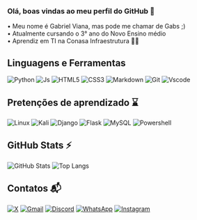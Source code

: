 ### Olá, boas vindas ao meu perfil do GitHub 👋
• Meu nome é Gabriel Viana, mas pode me chamar de Gabs ;) <br>
• Atualmente cursando o 3° ano do Novo Ensino médio <br>
• Aprendiz em TI na Conasa Infraestrutura 💙🚀 <br>

## Linguagens e Ferramentas
![Python](https://img.shields.io/badge/Python-3776AB?style=for-the-badge&logo=python&logoColor=white)
![Js](https://img.shields.io/badge/JavaScript-F7DF1E?style=for-the-badge&logo=javascript&logoColor=black)
![HTML5](https://img.shields.io/badge/HTML5-E34F26?style=for-the-badge&logo=html5&logoColor=white) 
![CSS3](https://img.shields.io/badge/CSS3-1572B6?style=for-the-badge&logo=css3&logoColor=white)
![Markdown](https://img.shields.io/badge/Markdown-000?style=for-the-badge&logo=markdown)
![Git](https://img.shields.io/badge/GIT-E44C30?style=for-the-badge&logo=git&logoColor=white)
![Vscode](https://img.shields.io/badge/Vscode-007ACC?style=for-the-badge&logo=visual-studio-code&logoColor=white)

## Pretenções de aprendizado ⌛ 
![Linux](https://img.shields.io/badge/Linux-FCC624?style=for-the-badge&logo=linux&logoColor=black)
![Kali](https://img.shields.io/badge/Kali_Linux-557C94?style=for-the-badge&logo=kali-linux&logoColor=white)
![Django](https://img.shields.io/badge/Django-092E20?style=for-the-badge&logo=django&logoColor=white)
![Flask](https://img.shields.io/badge/Flask-000000?style=for-the-badge&logo=flask&logoColor=white)
![MySQL](https://img.shields.io/badge/MySQL-00000F?style=for-the-badge&logo=mysql&logoColor=white)
![Powershell](https://img.shields.io/badge/powershell-5391FE?style=for-the-badge&logo=powershell&logoColor=white)

## GitHub Stats ⚡
![GitHub Stats](https://github-readme-stats.vercel.app/api?username=gabs-viana&theme=transparent&bg_color=000&border_color=30A3DC&show_icons=true&icon_color=30A3DC&title_color=E94D5F&text_color=FFF)
![Top Langs](https://github-readme-stats-git-masterrstaa-rickstaa.vercel.app/api/top-langs/?username=gabs-viana&layout=compact&bg_color=000&border_color=30A3DC&title_color=E94D5F&text_color=FFF)

## Contatos 📬
[![X](https://img.shields.io/badge/X-000?style=for-the-badge&logo=x)](https://x.com/gabs_socafofo7)
[![Gmail](https://img.shields.io/badge/Gmail-333333?style=for-the-badge&logo=gmail&logoColor=red)](mailto:bielmviana@gmail.com)
[![Discord](https://img.shields.io/badge/Discord-7289DA?style=for-the-badge&logo=discord&logoColor=white)](https://discord.com/channels/gabs.viana/)
[![WhatsApp](https://img.shields.io/badge/WhatsApp-25D366?style=for-the-badge&logo=whatsapp&logoColor=white)](https://wa.me/+5543988347651)
[![Instagram](https://img.shields.io/badge/-Instagram-%23E4405F?style=for-the-badge&logo=instagram&logoColor=white)](https://www.instagram.com/gabriel.dviana/)
